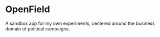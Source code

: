 OpenField
=========

A sandbox app for my own experiments, centered around the business domain of political campaigns.
